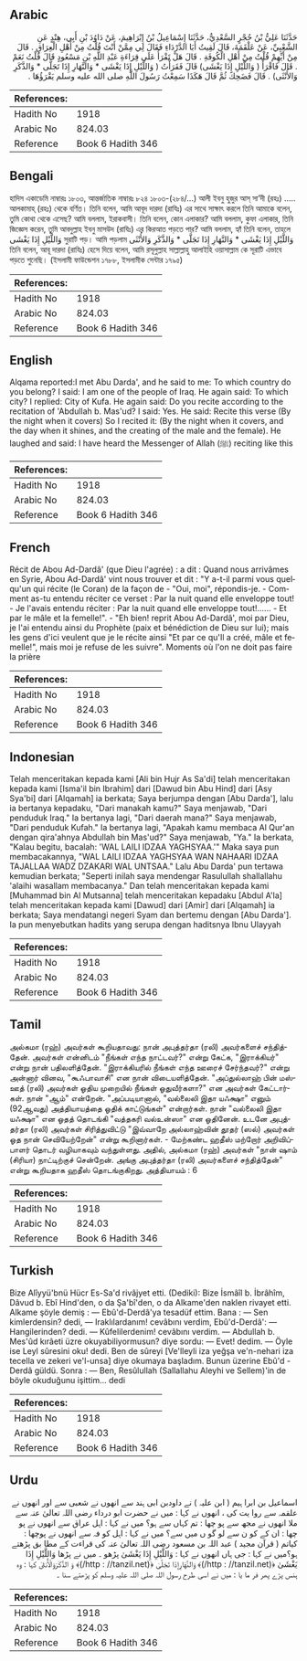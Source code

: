 ## Arabic


<div dir="rtl" lang="ar" style={{fontSize:'larger',backgroundColor:'#f8f9fa',padding:20}}>
حَدَّثَنَا عَلِيُّ بْنُ حُجْرٍ السَّعْدِيُّ، حَدَّثَنَا إِسْمَاعِيلُ بْنُ إِبْرَاهِيمَ، عَنْ دَاوُدَ بْنِ أَبِي، هِنْدٍ عَنِ الشَّعْبِيِّ، عَنْ عَلْقَمَةَ، قَالَ لَقِيتُ أَبَا الدَّرْدَاءِ فَقَالَ لِي مِمَّنْ أَنْتَ قُلْتُ مِنْ أَهْلِ الْعِرَاقِ ‏.‏ قَالَ مِنْ أَيِّهِمْ قُلْتُ مِنْ أَهْلِ الْكُوفَةِ ‏.‏ قَالَ هَلْ تَقْرَأُ عَلَى قِرَاءَةِ عَبْدِ اللَّهِ بْنِ مَسْعُودٍ قَالَ قُلْتُ نَعَمْ ‏.‏ قَالَ فَاقْرَأْ ‏(‏ وَاللَّيْلِ إِذَا يَغْشَى‏)‏ قَالَ فَقَرَأْتُ ‏(‏ وَاللَّيْلِ إِذَا يَغْشَى * وَالنَّهَارِ إِذَا تَجَلَّى * وَالذَّكَرِ وَالأُنْثَى‏)‏ ‏.‏ قَالَ فَضَحِكَ ثُمَّ قَالَ هَكَذَا سَمِعْتُ رَسُولَ اللَّهِ صلى الله عليه وسلم يَقْرَؤُهَا ‏.‏
</div>
<div style={{backgroundColor:'#f8f9fa',padding:20, marginBottom: 10}}><table> <thead> <tr> <th>References:</th> <th></th> </tr> </thead> <tbody><tr><td>Hadith No</td><td>1918</td></tr><tr><td>Arabic No</td><td>824.03</td></tr><tr><td>Reference</td><td>Book 6 Hadith 346</td></tr></tbody></table></div>

## Bengali


<div dir="ltr" lang="bn" style={{fontSize:'larger',backgroundColor:'#f8f9fa',padding:20}}>
হাদিস একাডেমি নাম্বারঃ ১৮০৩, আন্তর্জাতিক নাম্বারঃ ৮২৪ ১৮০৩-(২৮৪/...) আলী ইবনু হুজুর আস্ সা’দী (রহঃ) ..... আলকামাহ্ (রহঃ) থেকে বর্ণিত। তিনি বলেন, আমি আবূদ দারদা (রাযিঃ) এর সাথে সাক্ষাৎ করলে তিনি আমাকে বলেন, তুমি কোথা থেকে এসেছ? আমি বললাম, ইরাকবাসী। তিনি বলেন, কোন এলাকার? আমি বললাম, কুফা এলাকার, তিনি জিজ্ঞেস করেন, তুমি আবদুল্লাহ ইবনু মাসউদ (রাযিঃ) এর কিরআত পড়তে পার? আমি বললাম, হ্যাঁ তিনি বলেন, তাহলে وَاللَّيْلِ إِذَا يَغْشَى‏ সুরাটি পড়। আমি পড়লাম وَاللَّيْلِ إِذَا يَغْشَى * وَالنَّهَارِ إِذَا تَجَلَّى * وَالذَّكَرِ وَالأُنْثَى তিনি বলেন, আবূ দারদা (রাযিঃ) হেসে দিয়ে বলেন, আমি রসূলুল্লাহ সাল্লাল্লাহু আলাইহি ওয়াসাল্লাম কে সূরাটি এভাবে পড়তে শুনেছি। (ইসলামী ফাউন্ডেশন ১৭৮৮, ইসলামীক সেন্টার ১৭৯৫)
</div>
<div style={{backgroundColor:'#f8f9fa',padding:20, marginBottom: 10}}><table> <thead> <tr> <th>References:</th> <th></th> </tr> </thead> <tbody><tr><td>Hadith No</td><td>1918</td></tr><tr><td>Arabic No</td><td>824.03</td></tr><tr><td>Reference</td><td>Book 6 Hadith 346</td></tr></tbody></table></div>

## English


<div dir="ltr" lang="en" style={{fontSize:'larger',backgroundColor:'#f8f9fa',padding:20}}>
Alqama reported:I met Abu Darda', and he said to me: To which country do you belong? I said: I am one of the people of Iraq. He again said: To which city? I replied: City of Kufa. He again said: Do you recite according to the recitation of 'Abdullah b. Mas'ud? I said: Yes. He said: Recite this verse (By the night when it covers) So I recited it: (By the night when it covers, and the day when it shines, and the creating of the male and the female). He laughed and said: I have heard the Messenger of Allah (ﷺ) reciting like this
</div>
<div style={{backgroundColor:'#f8f9fa',padding:20, marginBottom: 10}}><table> <thead> <tr> <th>References:</th> <th></th> </tr> </thead> <tbody><tr><td>Hadith No</td><td>1918</td></tr><tr><td>Arabic No</td><td>824.03</td></tr><tr><td>Reference</td><td>Book 6 Hadith 346</td></tr></tbody></table></div>

## French


<div dir="ltr" lang="fr" style={{fontSize:'larger',backgroundColor:'#f8f9fa',padding:20}}>
Récit de Abou Ad-Dardâ' (que Dieu l'agrée) : a dit : Quand nous arrivâmes en Syrie, Abou Ad-Dardâ' vint nous trouver et dit : "Y a-t-il parmi vous quelqu'un qui récite (le Coran) de la façon de - "Oui, moi", répondis-je. - Comment as-tu entendu réciter ce verset : Par la nuit quand elle enveloppe tout! - Je l'avais entendu réciter : Par la nuit quand elle enveloppe tout!...... - Et par le mâle et la femelle!". - "Eh bien! reprit Abou Ad-Dardâ', moi par Dieu, je l'ai entendu ainsi du Prophète (paix et bénédiction de Dieu sur lui); mais les gens d'ici veulent que je le récite ainsi "Et par ce qu'Il a créé, mâle et femelle!", mais moi je refuse de les suivre". Moments où l'on ne doit pas faire la prière
</div>
<div style={{backgroundColor:'#f8f9fa',padding:20, marginBottom: 10}}><table> <thead> <tr> <th>References:</th> <th></th> </tr> </thead> <tbody><tr><td>Hadith No</td><td>1918</td></tr><tr><td>Arabic No</td><td>824.03</td></tr><tr><td>Reference</td><td>Book 6 Hadith 346</td></tr></tbody></table></div>

## Indonesian


<div dir="ltr" lang="id" style={{fontSize:'larger',backgroundColor:'#f8f9fa',padding:20}}>
Telah menceritakan kepada kami [Ali bin Hujr As Sa'di] telah menceritakan kepada kami [Isma'il bin Ibrahim] dari [Dawud bin Abu Hind] dari [Asy Sya'bi] dari [Alqamah] ia berkata; Saya berjumpa dengan [Abu Darda'], lalu ia bertanya kepadaku, "Dari manakah kamu?" Saya menjawab, "Dari penduduk Iraq." Ia bertanya lagi, "Dari daerah mana?" Saya menjawab, "Dari penduduk Kufah." Ia bertanya lagi, "Apakah kamu membaca Al Qur'an dengan qira'ahnya Abdullah bin Mas'ud?" Saya menjawab, "Ya." Ia berkata, "Kalau begitu, bacalah: 'WAL LAILI IDZAA YAGHSYAA.'" Maka saya pun membacakannya, "WAL LAILI IDZAA YAGHSYAA WAN NAHAARI IDZAA TAJALLAA WADZ DZAKARI WAL UNTSAA." Lalu Abu Darda' pun tertawa kemudian berkata; "Seperti inilah saya mendengar Rasulullah shallallahu 'alaihi wasallam membacanya." Dan telah menceritakan kepada kami [Muhammad bin Al Mutsanna] telah menceritakan kepadaku [Abdul A'la] telah menceritakan kepada kami [Dawud] dari [Amir] dari [Alqamah] ia berkata; Saya mendatangi negeri Syam dan bertemu dengan [Abu Darda']. Ia pun menyebutkan hadits yang serupa dengan haditsnya Ibnu Ulayyah
</div>
<div style={{backgroundColor:'#f8f9fa',padding:20, marginBottom: 10}}><table> <thead> <tr> <th>References:</th> <th></th> </tr> </thead> <tbody><tr><td>Hadith No</td><td>1918</td></tr><tr><td>Arabic No</td><td>824.03</td></tr><tr><td>Reference</td><td>Book 6 Hadith 346</td></tr></tbody></table></div>

## Tamil


<div dir="ltr" lang="ta" style={{fontSize:'larger',backgroundColor:'#f8f9fa',padding:20}}>
அல்கமா (ரஹ்) அவர்கள் கூறியதாவது: நான் அபுத்தர்தா (ரலி) அவர்களைச் சந்தித்தேன். அவர்கள் என்னிடம் "நீங்கள் எந்த நாட்டவர்?" என்று கேட்க, "இராக்கியர்" என்று நான் பதிலளித்தேன். "இராக்கியரில் நீங்கள் எந்த ஊரைச் சேர்ந்தவர்?" என்று அன்னார் வினவ, "கூஃபாவாசி" என நான் விடையளித்தேன். "அப்துல்லாஹ் பின் மஸ்ஊத் (ரலி) அவர்கள் ஓதிய முறையில் நீங்கள் ஓதுவீர்களா?" என அவர்கள் கேட்டார்கள். நான் "ஆம்" என்றேன். "அப்படியானால், "வல்லைலி இதா யஃக்ஷா" எனும் (92ஆவது) அத்தியாயத்தை ஓதிக் காட்டுங்கள்" என்றார்கள். நான் "வல்லைலி இதா யஃக்ஷா" என ஓதத் தொடங்கி "வத்தகரி வல்உன்ஸா" என ஓதினேன். உடனே அபுத்தர்தா (ரலி) அவர்கள் சிரித்துவிட்டு "இவ்வாறே அல்லாஹ்வின் தூதர் (ஸல்) அவர்கள் ஓத நான் செவியேற்றேன்" என்று கூறினார்கள். - மேற்கண்ட ஹதீஸ் மற்றோர் அறிவிப்பாளர் தொடர் வழியாகவும் வந்துள்ளது. அதில், அல்கமா (ரஹ்) அவர்கள் "நான் ஷாம் (சிரியா) நாட்டிற்குச் சென்றேன். அங்கு அபுத்தர்தா (ரலி) அவர்களைச் சந்தித்தேன்" என்று கூறியதாக ஹதீஸ் தொடங்குகிறது. அத்தியாயம் : 6
</div>
<div style={{backgroundColor:'#f8f9fa',padding:20, marginBottom: 10}}><table> <thead> <tr> <th>References:</th> <th></th> </tr> </thead> <tbody><tr><td>Hadith No</td><td>1918</td></tr><tr><td>Arabic No</td><td>824.03</td></tr><tr><td>Reference</td><td>Book 6 Hadith 346</td></tr></tbody></table></div>

## Turkish


<div dir="ltr" lang="tr" style={{fontSize:'larger',backgroundColor:'#f8f9fa',padding:20}}>
Bize Alîyyü'bnü Hücr Es-Sa'd rivâjyet etti. (Dediki): Bize İsmâîl b. İbrâhîm, Dâvud b. Ebî Hind'den, o da Şa'bî'den, o da Alkame'den naklen rivayet etti. Alkame şöyle demiş : — Ebû'd-Derdâ'ya tesadüf ettim. Bana : — Sen kimlerdensin? dedi, — Iraklılardanım! cevâbını verdim, Ebû'd-Derdâ': — Hangilerinden? dedi. — Kûfelilerdenim! cevâbını verdim. — Abdullah b. Mes'ûd kırâeti üzre okuyabiliyormusun? diye sordu: — Evet! dedim. — Öyle ise Leyl sûresini oku! dedi. Ben de sûreyi [Ve'lleyli iza yeğşa ve'n-nehari iza tecella ve zekeri ve'l-unsa] diye okumaya başladım. Bunun üzerine Ebû'd -Derdâ güldü. Sonra : — Ben, Resûlullah (Sallallahu Aleyhi ve Sellem)'in de böyle okuduğunu işittim... dedi
</div>
<div style={{backgroundColor:'#f8f9fa',padding:20, marginBottom: 10}}><table> <thead> <tr> <th>References:</th> <th></th> </tr> </thead> <tbody><tr><td>Hadith No</td><td>1918</td></tr><tr><td>Arabic No</td><td>824.03</td></tr><tr><td>Reference</td><td>Book 6 Hadith 346</td></tr></tbody></table></div>

## Urdu


<div dir="rtl" lang="ur" style={{fontSize:'larger',backgroundColor:'#f8f9fa',padding:20}}>
اسماعیل بن ابرا ہیم ( ابن علیہ ) نے داودبن ابی ہند سے انھوں نے شعبی سے اور انھوں نے علقمہ سے روا یت کی ، انھوں نے کہا : میں نے حضرت ابو درداء رضی اللہ تعالیٰ عنہ سے ملا انھوں نے مجھ سے پو چھا : تم کہاں سے ہو؟ میں نے کہا : اہل عراق سے انھوں نے پو چھا : ان کے کو ن سے لو گو ں میں سے؟ میں نے کہا : اہل کو فہ سے انھوں نے پوچھا : کیاتم ( قرآن مجید ) عبد اللہ بن مسعود رضی اللہ تعالیٰ عنہ کی قراءت کے مطا بق پڑھتے ہو؟میں نے کہا : جی ہاں انھوں نے کہا : وَاللَّيْلِ إِذَا يَغْشَىٰ پڑھو ۔ میں نے پڑھا وَاللَّيْلِ إِذَا يَغْشَىٰ ﴿(http : //tanzil.net/)﴾ وَالنَّهَارِ‌إِذَا تَجَلَّىٰ ﴿(http : //tanzil.net/)﴾ وَ الذَّكَرَ‌وَالْأُنثَىٰ کہا : وہ ہنس پڑے پھر فر ما یا : میں نے اسی طرح رسول اللہ صلی اللہ علیہ وسلم کو پڑھتے سنا ۔
</div>
<div style={{backgroundColor:'#f8f9fa',padding:20, marginBottom: 10}}><table> <thead> <tr> <th>References:</th> <th></th> </tr> </thead> <tbody><tr><td>Hadith No</td><td>1918</td></tr><tr><td>Arabic No</td><td>824.03</td></tr><tr><td>Reference</td><td>Book 6 Hadith 346</td></tr></tbody></table></div>